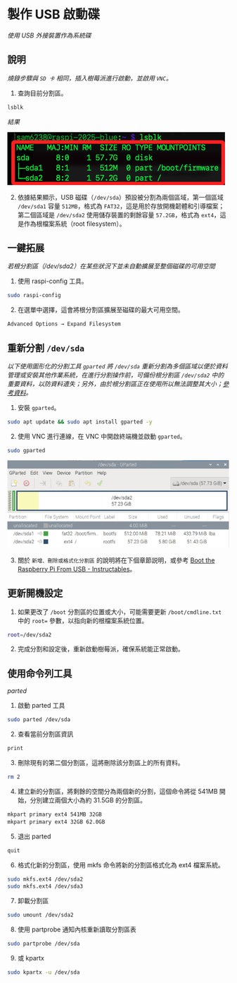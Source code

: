 # 製作 USB 啟動碟

_使用 USB 外接裝置作為系統碟_

## 說明

_燒錄步驟與 `SD 卡` 相同，插入樹莓派進行啟動，並啟用 `VNC`。_

1. 查詢目前分割區。

```bash
lsblk
```

_結果_

![](images/img_114.png)

2. 依據結果顯示，USB 磁碟（`/dev/sda`）預設被分割為兩個區域，第一個區域 `/dev/sda1` 容量 `512MB`，格式為 `FAT32`，這是用於存放開機韌體和引導檔案；第二個區域是 `/dev/sda2` 使用儲存裝置的剩餘容量 `57.2GB`，格式為 `ext4`，這是作為根檔案系統（root filesystem）。

## 一鍵拓展

_若根分割區（/dev/sda2）在某些狀況下並未自動擴展至整個磁碟的可用空間_

1. 使用 raspi-config 工具。

```bash
sudo raspi-config
```

2. 在選單中選擇，這會將根分割區擴展至磁碟的最大可用空間。

```bash
Advanced Options → Expand Filesystem
```

## 重新分割 `/dev/sda`

_以下使用圖形化的分割工具 `gparted` 將 `/dev/sda` 重新分割為多個區域以便於資料管理或安裝其他作業系統，在進行分割操作前，可備份根分割區 `/dev/sda2` 中的重要資料，以防資料遺失；另外，由於根分割區正在使用所以無法調整其大小；[參考資料](https://learn.adafruit.com/resizing-raspberry-pi-boot-partition?view=all&utm_source=chatgpt.com)。_

1. 安裝 `gparted`。

```bash
sudo apt update && sudo apt install gparted -y
```

2. 使用 VNC 進行連線，在 VNC 中開啟終端機並啟動 `gparted`。

```bash
sudo gparted
```

![](images/img_115.png)

3. 關於 `新增、刪除或格式化分割區` 的說明將在下個章節説明，或參考 [Boot the Raspberry Pi From USB - Instructables](https://www.instructables.com/Boot-the-Raspberry-Pi-from-USB/?utm_source=chatgpt.com)。


## 更新開機設定

1. 如果更改了 `/boot` 分割區的位置或大小，可能需要更新 `/boot/cmdline.txt` 中的 `root=` 參數，以指向新的根檔案系統位置。

```bash
root=/dev/sda2
```

2. 完成分割和設定後，重新啟動樹莓派，確保系統能正常啟動。

## 使用命令列工具

_parted_

1. 啟動 parted 工具

```bash
sudo parted /dev/sda
```

2. 查看當前分割區資訊

```bash
print
```

3. 刪除現有的第二個分割區，這將刪除該分割區上的所有資料。

```bash
rm 2
```

4. 建立新的分割區，將剩餘的空間分為兩個新的分割，這個命令將從 541MB 開始，分別建立兩個大小為約 31.5GB 的分割區。

```bash
mkpart primary ext4 541MB 32GB
mkpart primary ext4 32GB 62.0GB
```

5. 退出 parted

```bash
quit
```

6. 格式化新的分割區，使用 mkfs 命令將新的分割區格式化為 ext4 檔案系統。

```bash
sudo mkfs.ext4 /dev/sda2
sudo mkfs.ext4 /dev/sda3
```

7. 卸載分割區

```bash
sudo umount /dev/sda2
```

8. 使用 partprobe 通知內核重新讀取分割區表

```bash
sudo partprobe /dev/sda
```

9. 或 kpartx

```bash
sudo kpartx -u /dev/sda
```